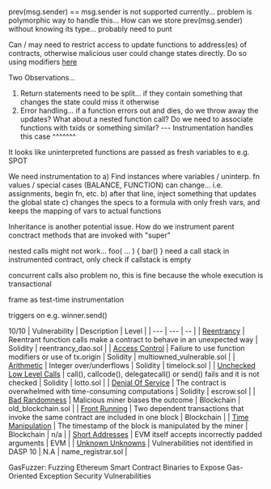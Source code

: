 prev(msg.sender) == msg.sender is not supported currently... problem is polymorphic way to handle this... How can we store prev(msg.sender) without knowing its type... probably need to punt

Can / may need to restrict access to update functions to address(es) of contracts, otherwise malicious user could change states directly. Do so using modifiers [here](https://ethereum.stackexchange.com/questions/24222/how-can-i-restrict-a-function-to-make-it-only-callable-by-one-contract/24223)

Two Observations...
1. Return statements need to be split... if they contain something that changes the state could miss it otherwise
2. Error handling... if a function errors out and dies, do we throw away the updates? What about a nested function call? Do we need to associate functions with txids or something similar?
 --- Instrumentation handles this case ^^^^^^^

It looks like uninterpreted functions are passed as fresh variables to e.g. SPOT

We need instrumentation to
    a) Find instances where variables / uninterp. fn values / special cases (BALANCE, FUNCTION) can change... i.e. assignments, begin fn, etc.
    b) after that line, inject something that updates the global state
    c) changes the specs to a formula with only fresh vars, and keeps the mapping of vars to actual functions

Inheritance is another potential issue. How do we instrument parent conctract methods that are invoked with "super"

nested calls might not work... foo( ... ) { bar() } 
	need a call stack in instrumented contract, only check if callstack is empty

concurrent calls also problem
	no, this is fine because the whole execution is transactional

frame as test-time instrumentation
   
triggers on e.g. winner.send()


10/10
| Vulnerability | Description | Level |
| --- | --- | -- |
| [Reentrancy](https://github.com/smartbugs/smartbugs/blob/master/dataset/reentrancy) | Reentrant function calls make a contract to behave in an unexpected way | Solidity | reentrancy\_dao.sol |
| [Access Control](https://github.com/smartbugs/smartbugs/blob/master/dataset/access_control) | Failure to use function modifiers or use of tx.origin | Solidity | multiowned\_vulnerable.sol |
| [Arithmetic](https://github.com/smartbugs/smartbugs/blob/master/dataset/arithmetic) | Integer over/underflows | Solidity | timelock.sol |
| [Unchecked Low Level Calls](https://github.com/smartbugs/smartbugs/blob/master/dataset/unchecked_low_level_calls) | call(), callcode(), delegatecall() or send() fails and it is not checked | Solidity | lotto.sol |
| [Denial Of Service](https://github.com/smartbugs/smartbugs/blob/master/dataset/denial_of_service) | The contract is overwhelmed with time-consuming computations | Solidity | escrow.sol |
| [Bad Randomness](https://github.com/smartbugs/smartbugs/blob/master/dataset/bad_randomness) | Malicious miner biases the outcome | Blockchain | old\_blockchain.sol |
| [Front Running](https://github.com/smartbugs/smartbugs/blob/master/dataset/front_running) | Two dependent transactions that invoke the same contract are included in one block | Blockchain |
| [Time Manipulation](https://github.com/smartbugs/smartbugs/blob/master/dataset/time_manipulation) | The timestamp of the block is manipulated by the miner | Blockchain | n/a |
| [Short Addresses](https://github.com/smartbugs/smartbugs/blob/master/dataset/short_addresses) | EVM itself accepts incorrectly padded arguments | EVM |
| [Unknown Unknowns](https://github.com/smartbugs/smartbugs/blob/master/dataset/other) | Vulnerabilities not identified in DASP 10 | N.A | name_registrar.sol | 

GasFuzzer: Fuzzing Ethereum Smart Contract Binaries to Expose Gas-Oriented Exception Security Vulnerabilities
